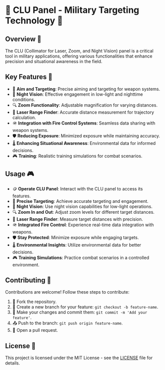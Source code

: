 # 🌌 CLU Panel - Military Targeting Technology 🎯

## Overview 📖

The CLU (Collimator for Laser, Zoom, and Night Vision) panel is a critical tool in military applications, offering various functionalities that enhance precision and situational awareness in the field.

## Key Features 🚀

- 🎯 **Aim and Targeting**: Precise aiming and targeting for weapon systems.
- 🌙 **Night Vision**: Effective engagement in low-light and nighttime conditions.
- 🔍 **Zoom Functionality**: Adjustable magnification for varying distances.
- 📏 **Laser Range Finder**: Accurate distance measurement for trajectory calculation.
- 🪖 **Integration with Fire Control Systems**: Seamless data sharing with weapon systems.
- 🛡️ **Reducing Exposure**: Minimized exposure while maintaining accuracy.
- 🌡️ **Enhancing Situational Awareness**: Environmental data for informed decisions.
- 🎮 **Training**: Realistic training simulations for combat scenarios.

## Usage 🎮

- 🪙 **Operate CLU Panel**: Interact with the CLU panel to access its features.
- 🎯 **Precise Targeting**: Achieve accurate targeting and engagement.
- 🌙 **Night Vision**: Use night vision capabilities for low-light operations.
- 🔍 **Zoom In and Out**: Adjust zoom levels for different target distances.
- 📏 **Laser Range Finder**: Measure target distances with precision.
- 🪖 **Integrated Fire Control**: Experience real-time data integration with weapons.
- 🛡️ **Stay Protected**: Minimize exposure while engaging targets.
- 🌡️ **Environmental Insights**: Utilize environmental data for better decisions.
- 🎮 **Training Simulations**: Practice combat scenarios in a controlled environment.

## Contributing 🤝

Contributions are welcome! Follow these steps to contribute:

1. 🍴 Fork the repository.
2. 🌿 Create a new branch for your feature: `git checkout -b feature-name`.
3. 🚀 Make your changes and commit them: `git commit -m 'Add your feature'`.
4. 📤 Push to the branch: `git push origin feature-name`.
5. 🎯 Open a pull request.

## License 📜

This project is licensed under the MIT License - see the [LICENSE](LICENSE) file for details.
